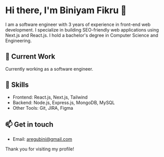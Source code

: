 # Hi there, I'm Biniyam Fikru 👋

I am a software engineer with 3 years of experience in front-end web development. I specialize in building SEO-friendly web applications using Next.js and React.js. I hold a bachelor's degree in Computer Science and Engineering.

## 🔭 Current Work
Currently working as a software engineer.

## 🌱 Skills
- Frontend: React.js, Next.js, Tailwind
- Backend: Node.js, Express.js, MongoDB, MySQL
- Other Tools: Git, JIRA, Figma

## 📫 Get in touch
- Email: aregubini@gmail.com

Thank you for visiting my profile!

<!---
biniyamfikru/biniyamfikru is a ✨ special ✨ repository because its `README.md` (this file) appears on your GitHub profile.
You can click the Preview link to take a look at your changes.
--->
